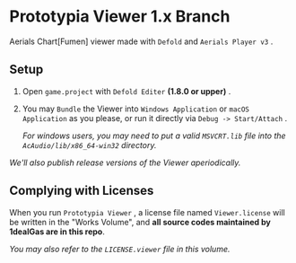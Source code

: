 # Prototypia Viewer 1.x Branch

Aerials Chart[Fumen] viewer made with `Defold` and `Aerials Player v3` .

## Setup

1. Open `game.project` with `Defold Editer` **(1.8.0 or upper)** .

2. You may `Bundle` the Viewer into `Windows Application` or `macOS Application` as you please, or run it directly via `Debug -> Start/Attach` .
   
   *For windows users, you may need to put a valid `MSVCRT.lib` file into the `AcAudio/lib/x86_64-win32` directory.*

*We'll also publish release versions of the Viewer aperiodically.*

## Complying with Licenses

When you run `Prototypia Viewer` , a license file named `Viewer.license` will be written in the "Works Volume", and **all source codes maintained by 1dealGas are in this repo**.

*You may also refer to the `LICENSE.viewer` file in this volume.*
